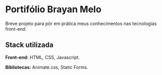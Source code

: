 
# Portifólio Brayan Melo

Breve projeto para pôr em prática meus conhecimentos nas tecnologias front-end.


## Stack utilizada

**Front-end:** HTML, CSS, Javascript.

**Bibliotecas:** Animate.css, Static Forms.



